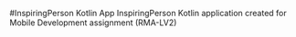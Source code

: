 #InspiringPerson Kotlin App
InspiringPerson Kotlin application created for Mobile Development assignment (RMA-LV2)
